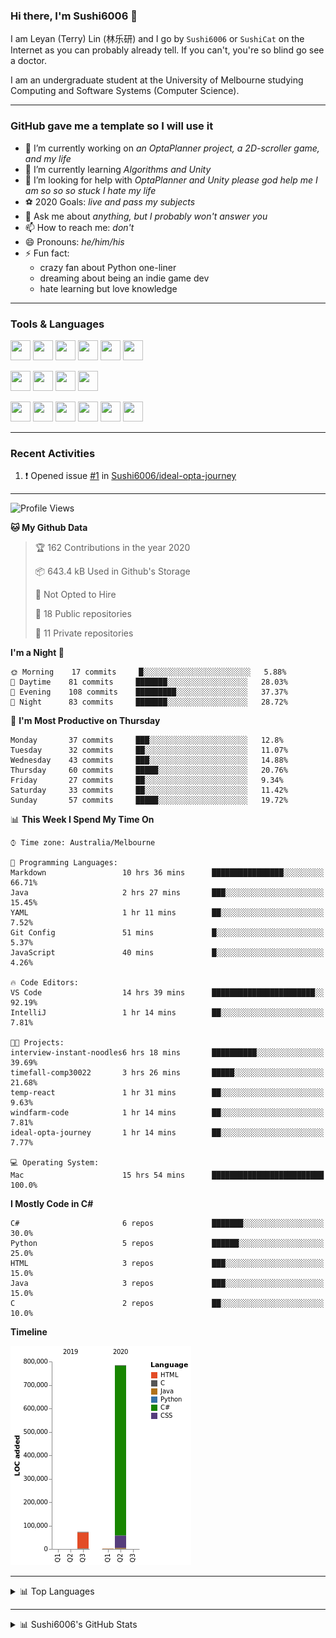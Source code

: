 ### Hi there, I'm Sushi6006 👋

<!--**Sushi6006/Sushi6006** is a ✨ _special_ ✨ repository because its `README.md` (this file) appears on your GitHub profile.-->

I am Leyan (Terry) Lin (林乐研) and I go by `Sushi6006` or `SushiCat` on the Internet as you can probably already tell. If you can't, you're so blind go see a doctor.

I am an undergraduate student at the University of Melbourne studying Computing and Software Systems (Computer Science). 

--- 

### GitHub gave me a template so I will use it
- 🔭 I’m currently working on *an OptaPlanner project, a 2D-scroller game, and my life*
- 🌱 I’m currently learning *Algorithms and Unity*
- 🤔 I’m looking for help with *OptaPlanner and Unity please god help me I am so so so stuck I hate my life*
- ⚽️ 2020 Goals: *live and pass my subjects*
- 💬 Ask me about *anything, but I probably won't answer you*
- 📫 How to reach me: *don't*
- 😄 Pronouns: *he/him/his*
- ⚡ Fun fact:
  - crazy fan about Python one-liner
  - dreaming about being an indie game dev
  - hate learning but love knowledge

---

### Tools & Languages
<p>
  <img height="32" width="32" src="https://cdn.jsdelivr.net/npm/simple-icons@v3/icons/apple.svg"/>
  <img height="32" width="32" src="https://cdn.jsdelivr.net/npm/simple-icons@v3/icons/visualstudiocode.svg"/>
  <img height="32" width="32" src="https://cdn.jsdelivr.net/npm/simple-icons@v3/icons/github.svg"/>
  <img height="32" width="32" src="https://cdn.jsdelivr.net/npm/simple-icons@v3/icons/git.svg"/>
  <img height="32" width="32" src="https://cdn.jsdelivr.net/npm/simple-icons@v3/icons/discord.svg"/>
  <img height="32" width="32" src="https://cdn.jsdelivr.net/npm/simple-icons@v3/icons/atom.svg"/>
</p>
<p>
  <img height="32" width="32" src="https://cdn.jsdelivr.net/npm/simple-icons@v3/icons/adobephotoshop.svg"/>
  <img height="32" width="32" src="https://cdn.jsdelivr.net/npm/simple-icons@v3/icons/adobexd.svg"/>
  <img height="32" width="32" src="https://cdn.jsdelivr.net/npm/simple-icons@v3/icons/vsco.svg"/>
  <img height="32" width="32" src="https://cdn.jsdelivr.net/npm/simple-icons@v3/icons/spotify.svg"/>
</p>
<p>
  <img height="32" width="32" src="https://cdn.jsdelivr.net/npm/simple-icons@v3/icons/python.svg"/>
  <img height="32" width="32" src="https://cdn.jsdelivr.net/npm/simple-icons@v3/icons/c.svg"/>
  <img height="32" width="32" src="https://cdn.jsdelivr.net/npm/simple-icons@v3/icons/csharp.svg"/>
  <img height="32" width="32" src="https://cdn.jsdelivr.net/npm/simple-icons@v3/icons/java.svg"/>
  <img height="32" width="32" src="https://cdn.jsdelivr.net/npm/simple-icons@v3/icons/markdown.svg"/>
  <img height="32" width="32" src="https://cdn.jsdelivr.net/npm/simple-icons@v3/icons/mysql.svg"/>
</p>

--- 

### Recent Activities
<!--START_SECTION:activity-->
1. ❗️ Opened issue [#1](https://github.com//Sushi6006/ideal-opta-journey/issues/1) in [Sushi6006/ideal-opta-journey](https://github.com//Sushi6006/ideal-opta-journey)
<!--END_SECTION:activity-->

---

<!--START_SECTION:waka-->
![Profile Views](http://img.shields.io/badge/Profile%20Views-155-blue)

**🐱 My Github Data** 

> 🏆 162 Contributions in the year 2020
 > 
> 📦 643.4 kB Used in Github's Storage 
 > 
> 🚫 Not Opted to Hire
 > 
> 📜 18 Public repositories
 > 
> 🔑 11 Private repositories 

**I'm a Night 🦉** 

```text
🌞 Morning    17 commits     █░░░░░░░░░░░░░░░░░░░░░░░░   5.88% 
🌆 Daytime    81 commits     ███████░░░░░░░░░░░░░░░░░░   28.03% 
🌃 Evening    108 commits    █████████░░░░░░░░░░░░░░░░   37.37% 
🌙 Night      83 commits     ███████░░░░░░░░░░░░░░░░░░   28.72%

```
📅 **I'm Most Productive on Thursday** 

```text
Monday       37 commits     ███░░░░░░░░░░░░░░░░░░░░░░   12.8% 
Tuesday      32 commits     ██░░░░░░░░░░░░░░░░░░░░░░░   11.07% 
Wednesday    43 commits     ███░░░░░░░░░░░░░░░░░░░░░░   14.88% 
Thursday     60 commits     █████░░░░░░░░░░░░░░░░░░░░   20.76% 
Friday       27 commits     ██░░░░░░░░░░░░░░░░░░░░░░░   9.34% 
Saturday     33 commits     ██░░░░░░░░░░░░░░░░░░░░░░░   11.42% 
Sunday       57 commits     █████░░░░░░░░░░░░░░░░░░░░   19.72%

```


📊 **This Week I Spend My Time On** 

```text
⌚︎ Time zone: Australia/Melbourne

💬 Programming Languages: 
Markdown                 10 hrs 36 mins      ████████████████░░░░░░░░░   66.71% 
Java                     2 hrs 27 mins       ███░░░░░░░░░░░░░░░░░░░░░░   15.45% 
YAML                     1 hr 11 mins        ██░░░░░░░░░░░░░░░░░░░░░░░   7.52% 
Git Config               51 mins             █░░░░░░░░░░░░░░░░░░░░░░░░   5.37% 
JavaScript               40 mins             █░░░░░░░░░░░░░░░░░░░░░░░░   4.26%

🔥 Code Editors: 
VS Code                  14 hrs 39 mins      ███████████████████████░░   92.19% 
IntelliJ                 1 hr 14 mins        ██░░░░░░░░░░░░░░░░░░░░░░░   7.81%

🐱‍💻 Projects: 
interview-instant-noodles6 hrs 18 mins       ██████████░░░░░░░░░░░░░░░   39.69% 
timefall-comp30022       3 hrs 26 mins       █████░░░░░░░░░░░░░░░░░░░░   21.68% 
temp-react               1 hr 31 mins        ██░░░░░░░░░░░░░░░░░░░░░░░   9.63% 
windfarm-code            1 hr 14 mins        ██░░░░░░░░░░░░░░░░░░░░░░░   7.81% 
ideal-opta-journey       1 hr 14 mins        ██░░░░░░░░░░░░░░░░░░░░░░░   7.77%

💻 Operating System: 
Mac                      15 hrs 54 mins      █████████████████████████   100.0%

```

**I Mostly Code in C#** 

```text
C#                       6 repos             ███████░░░░░░░░░░░░░░░░░░   30.0% 
Python                   5 repos             ██████░░░░░░░░░░░░░░░░░░░   25.0% 
HTML                     3 repos             ███░░░░░░░░░░░░░░░░░░░░░░   15.0% 
Java                     3 repos             ███░░░░░░░░░░░░░░░░░░░░░░   15.0% 
C                        2 repos             ██░░░░░░░░░░░░░░░░░░░░░░░   10.0%

```


**Timeline**

![Chart not found](https://github.com/Sushi6006/Sushi6006/blob/master/charts/bar_graph.png) 


<!--END_SECTION:waka-->


<!--
---

### Spotify Now Playing
<img src="https://novatorem-eight-fawn.vercel.app/api/spotify" alt="Sushi6006 Spotify Playing" width="350"/>
-->

--- 

<details>
  <summary>📊 Top Languages</summary>
  <br>
  <img src="https://github-readme-stats.vercel.app/api/top-langs/?username=sushi6006&layout=compact" alt="Top Langs">
</details>

---

<details>
  <summary>📊 Sushi6006's GitHub Stats</summary>
  <br>
  <img alt="Sushi6006's Github Stats" src="https://github-readme-stats.sushi6006.vercel.app/api?username=Sushi6006&show_icons=true"/>
</details>
  



